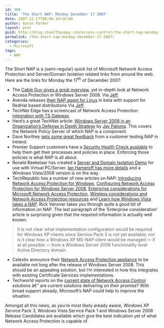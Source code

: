 ```yaml
---
id: 389
title: 'The Short NAP: Monday December 17 2007'
date: 2007-12-17T08:00:14+10:00
author: Aaron Parker
layout: post
guid: http://blog.stealthpuppy.com/access-control/the-short-nap-monday-december-17-2007
permalink: /the-short-nap-monday-december-17-2007/
categories:
  - Microsoft
tags:
  - NAP
---
```

The Short NAP is a (semi-regular) quick list of Microsoft Network Access Protection and Server/Domain Isolation related links from around the web. Here are the links for Monday the 17<sup>th</sup> of December 2007:

  * The [Cable Guy gives a great overview](http://www.microsoft.com/technet/technetmag/issues/2007/12/CableGuy/default.aspx), yet in-depth look at Network Access Protection in Windows Server 2008. Via [Jeff](http://blogs.technet.com/nap/archive/2007/12/03/the-cable-guy-loves-nap.aspx).
  * Avenda releases [their NAP agent for Linux](http://www.avendasys.com/products/nap.shtml) in beta with support for RedHat based distributions Via [Jeff](http://blogs.technet.com/nap/archive/2007/12/03/hot-news-want-to-try-out-the-linux-nap-client.aspx).
  * TechNet Edge has a screencast of Network Access Protection [integration with TS Gateway](http://edge.technet.com/Media/Does-your-Terminal-Server-need-a-NAP/).
  * Here&#8217;s a great TechNet article: [Windows Server 2008 in an Organization&#8217;s Defense in Depth Strategy](http://www.microsoft.com/technet/community/columns/secmvp/sv1207.mspx) by [Jay Paloma](http://msforums.ph/blogs/jpaloma/). This covers the Network Policy Server of which NAP is a component.
  * Dave Northey [gets some great feedback](http://blogs.technet.com/daven/archive/2007/12/03/thoughts-from-the-field-on-windows-server-2008-nap.aspx) from a customer testing NAP in Ireland.
  * Premier Support customers have a [Security Health Check available](http://www.microsoft.com/downloads/details.aspx?familyid=9767cd2b-c089-403f-acb0-cb4a80218bfa&displaylang=en&lc=1033) to help them get their processes and policies in place. Enforcing those policies is what NAP is all about.
  * Ronald Beekelaar has created a [Server and Domain Isolation Demo](http://www.microsoft.com/downloads/details.aspx?FamilyID=13a0ab69-2113-482e-a6d1-911aff9e9e2d&displaylang=en) for use with Virtual PC/Server. [Ian Hameroff has more details](http://blogs.technet.com/ianhamer/archive/2007/12/03/test-drive-server-and-domain-isolation.aspx) and a Windows Vista/2008 version is on the way.
  * TechRepublic has a number of new articles on NAP: [Introducing Network Access Protection for Windows](http://articles.techrepublic.com.com/2415-1035_11-177853.html), [Configuring Network Access Protection for Windows Server 2008](http://articles.techrepublic.com.com/2415-1035_11-178022.html), [Enterprise considerations for Microsoft Network Access Protection](http://articles.techrepublic.com.com/2415-1035_11-178604.html), [Wireless considerations and Network Access Protection resources](http://articles.techrepublic.com.com/2415-1035_11-178609.html) and [Learn how Windows Vista takes a NAP](http://articles.techrepublic.com.com/2415-1035_11-178575.html). Rick Vanover takes you through quite a good bit of information on NAP. The last paragraph of the &#8216;Enterprise consideration&#8217; article is surprising given that the required information is actually well known:

> It is not clear what implementation configuration would be required for Windows XP clients since Service Pack 3 is not yet available; nor is it clear how a Windows XP MS-NAP client would be managed &#8212; if at all possible &#8212; from a Windows Server 2008 functionality level Active Directory domain.

  * Celestix announce their [Network Access Protection appliance](http://www.celestix.com/press/pressrelease.asp?SRC=pr11122007.htm) to be available not long after the release of Windows Server 2008. This should be an appealing solution, but I&#8217;m interested in how this integrates with existing Certificate Services implementations.
  * Techworld reports on the [current state of Network Access Control](http://www.techworld.com/security/features/index.cfm?featureid=3835) solutions â€“ are current solutions delivering on their promise? With broad support already, Microsoft&#8217;s NAP could help to improve the situation.

Amongst all this news, as you&#8217;re most likely aready aware, Windows XP Service Pack 3, Windows Vista Service Pack 1 and Windows Server 2008 Release Candidates are available which give the best indication yet of what Network Access Protection is capable of.